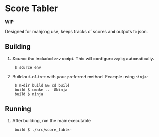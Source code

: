 # Score Tabler

**WIP**

Designed for mahjong use, keeps tracks of scores and outputs to json.

## Building

1. Source the included `env` script. This will configure `vcpkg` automatically.

        $ source env

1. Build out-of-tree with your preferred method. Example using `ninja`:

        $ mkdir build && cd build
        build $ cmake .. -GNinja
        build $ ninja

## Running

1. After building, run the main executable.

        build $ ./src/score_tabler
